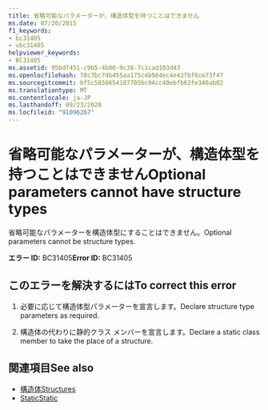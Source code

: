 ```yaml
---
title: 省略可能なパラメーターが、構造体型を持つことはできません
ms.date: 07/20/2015
f1_keywords:
- bc31405
- vbc31405
helpviewer_keywords:
- BC31405
ms.assetid: 95bdf451-c9b5-4b00-9c38-7c1cad103d43
ms.openlocfilehash: 70c7bc74b455aa175c4b964ec4e42fbf6ce73f47
ms.sourcegitcommit: bf5c5850654187705bc94cc40ebfb62fe346ab02
ms.translationtype: MT
ms.contentlocale: ja-JP
ms.lasthandoff: 09/23/2020
ms.locfileid: "91096267"
---
```

# <a name="optional-parameters-cannot-have-structure-types"></a><span data-ttu-id="7a94d-102">省略可能なパラメーターが、構造体型を持つことはできません</span><span class="sxs-lookup"><span data-stu-id="7a94d-102">Optional parameters cannot have structure types</span></span>

<span data-ttu-id="7a94d-103">省略可能なパラメーターを構造体型にすることはできません。</span><span class="sxs-lookup"><span data-stu-id="7a94d-103">Optional parameters cannot be structure types.</span></span>  
  
 <span data-ttu-id="7a94d-104">**エラー ID:** BC31405</span><span class="sxs-lookup"><span data-stu-id="7a94d-104">**Error ID:** BC31405</span></span>  
  
## <a name="to-correct-this-error"></a><span data-ttu-id="7a94d-105">このエラーを解決するには</span><span class="sxs-lookup"><span data-stu-id="7a94d-105">To correct this error</span></span>  
  
1. <span data-ttu-id="7a94d-106">必要に応じて構造体型パラメーターを宣言します。</span><span class="sxs-lookup"><span data-stu-id="7a94d-106">Declare structure type parameters as required.</span></span>  
  
2. <span data-ttu-id="7a94d-107">構造体の代わりに静的クラス メンバーを宣言します。</span><span class="sxs-lookup"><span data-stu-id="7a94d-107">Declare a static class member to take the place of a structure.</span></span>  
  
## <a name="see-also"></a><span data-ttu-id="7a94d-108">関連項目</span><span class="sxs-lookup"><span data-stu-id="7a94d-108">See also</span></span>

- [<span data-ttu-id="7a94d-109">構造体</span><span class="sxs-lookup"><span data-stu-id="7a94d-109">Structures</span></span>](../programming-guide/language-features/data-types/structures.md)
- [<span data-ttu-id="7a94d-110">Static</span><span class="sxs-lookup"><span data-stu-id="7a94d-110">Static</span></span>](../language-reference/modifiers/static.md)
